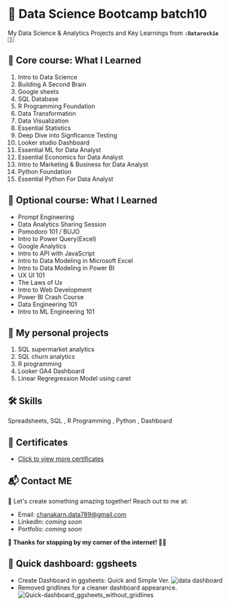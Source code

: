 # 🎄 Data Science Bootcamp batch10 
  My Data Science & Analytics Projects and Key Learnings from **`:Datarockie 🦉🥨`**

## 🥇 Core course: What I Learned 

1. Intro to Data Science
2. Building A Second Brain
3. Google sheets
4. SQL Database
5. R Programming Foundation
6. Data Transformation
7. Data Visualization
8. Essential Statistics
9. Deep Dive into Signficance Testing
10. Looker studio Dashboard
11. Essential ML for Data Analyst
12. Essential Economics for Data Analyst
13. Intro to Marketing & Business for Data Analyst
14. Python Foundation
15. Essential Python For Data Analyst

## 🥪 Optional course:  What I Learned
- Prompt Engineering
- Data Analytics Sharing Session
- Pomodoro 101 / BUJO 
- Intro to Power Query(Excel)
- Google Analytics
- Intro to API with JavaScript
- Intro to Data Modeling in Microsoft Excel
- Intro to Data Modeling in Power BI
- UX UI 101
- The Laws of Ux
- Intro to Web Development
- Power BI Crash Course
- Data Engineering 101
- Intro to ML Engineering 101


## 🍔 My personal projects

1. SQL supermarket analytics
2. SQL churn analytics
3. R programming
4. Looker GA4 Dashboard
5. Linear Regregression Model using caret

## 🛠 Skills
Spreadsheets, SQL , R Programming , Python , Dashboard 

## 📜 Certificates
- [Click to view more certificates](https://github.com/BowlaSunsun/Certificate)

## 📬 Contact ME

🍫 Let's create something amazing together! Reach out to me at:

- Email: chanakarn.data789@gmail.com
- LinkedIn: *coming soon*
- Portfolio: *coming soon*

**💖 Thanks for stopping by my corner of the internet! 💫✨**


## 🎨 Quick dashboard: ggsheets
  - Create Dashboard in ggsheets: Quick and Simple Ver.
![data dashboard](https://github.com/user-attachments/assets/64b651eb-8093-4562-b6da-a79f33aadc38)
  - Removed gridlines for a cleaner dashboard appearance.
![Quick-dashboard_ggsheets_without_gridlines](https://github.com/user-attachments/assets/5ebf6092-5c54-41d5-b0b2-35c3ff66303f)

